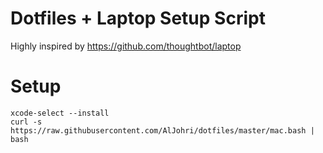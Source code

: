 # Dotfiles + Laptop Setup Script

Highly inspired by https://github.com/thoughtbot/laptop

# Setup
```
xcode-select --install
curl -s https://raw.githubusercontent.com/AlJohri/dotfiles/master/mac.bash | bash
```
